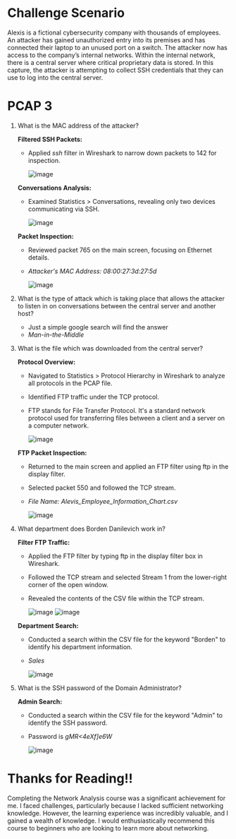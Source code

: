 # Challenge Scenario
Alexis is a fictional cybersecurity company with thousands of employees. An attacker has gained unauthorized entry into its premises and has connected their laptop to an unused port on a switch. The attacker now has access to the company’s internal networks. Within the internal network, there is a central server where critical proprietary data is stored. In this capture, the attacker is attempting to collect SSH credentials that they can use to log into the central server.
# PCAP 3
1. What is the MAC address of the attacker?

   **Filtered SSH Packets:**
   - Applied *ssh*  filter in Wireshark to narrow down packets to 142 for inspection.
     
     ![image](https://github.com/ZuanAce/SecurityBlueTeam_challenge/assets/147037911/2a0cbc11-be19-4ff5-96f9-79517f80a034)
   
   **Conversations Analysis:**
   - Examined Statistics > Conversations, revealing only two devices communicating via SSH.
     
     ![image](https://github.com/ZuanAce/SecurityBlueTeam_challenge/assets/147037911/3fb02e1d-2567-4014-9eb3-d06dd9efa409)
   
   **Packet Inspection:**
   - Reviewed packet 765 on the main screen, focusing on Ethernet details.
   - *Attacker's MAC Address: 08:00:27:3d:27:5d*
     
     ![image](https://github.com/ZuanAce/SecurityBlueTeam_challenge/assets/147037911/f436695b-2c3e-45ac-91d9-b95ac2139018)

2. What is the type of attack which is taking place that allows the attacker to listen in on conversations between the central server and another host?

   - Just a simple google search will find the answer
   - *Man-in-the-Middle*
     
3. What is the file which was downloaded from the central server?

   **Protocol Overview:**
   - Navigated to Statistics > Protocol Hierarchy in Wireshark to analyze all protocols in the PCAP file.
   - Identified FTP traffic under the TCP protocol.
   - FTP stands for File Transfer Protocol. It's a standard network protocol used for transferring files between a client and a server on a computer network.
     
     ![image](https://github.com/ZuanAce/SecurityBlueTeam_challenge/assets/147037911/bf9f1f5c-20eb-48de-90a4-38f7418eeaa5)
   
   **FTP Packet Inspection:**
   - Returned to the main screen and applied an FTP filter using ftp in the display filter.
   - Selected packet 550 and followed the TCP stream.
   - *File Name: Alevis_Employee_Information_Chart.csv*
     
     ![image](https://github.com/ZuanAce/SecurityBlueTeam_challenge/assets/147037911/c98c92e4-22e4-4454-a140-9383dafd4442)

4. What department does Borden Danilevich work in?

   **Filter FTP Traffic:**
   - Applied the FTP filter by typing ftp in the display filter box in Wireshark.
   - Followed the TCP stream and selected Stream 1 from the lower-right corner of the open window.
   - Revealed the contents of the CSV file within the TCP stream.
     
     ![image](https://github.com/ZuanAce/SecurityBlueTeam_challenge/assets/147037911/6d8cb22d-32db-4585-8674-3d2d1f15583d)
     ![image](https://github.com/ZuanAce/SecurityBlueTeam_challenge/assets/147037911/77d0a92a-2dd9-4ec9-8b9c-ba613d51ca3a)
   
   **Department Search:**
   - Conducted a search within the CSV file for the keyword "Borden" to identify his department information.
   - *Sales*
     
     ![image](https://github.com/ZuanAce/SecurityBlueTeam_challenge/assets/147037911/56cd6cf7-422c-486b-a134-0415ccfec64f)

6. What is the SSH password of the Domain Administrator?

   **Admin Search:**
   - Conducted a search within the CSV file for the keyword "Admin" to identify the SSH password.
   - Password is *gMR<4eXf]e6W*
     
     ![image](https://github.com/ZuanAce/SecurityBlueTeam_challenge/assets/147037911/3238dca4-f89f-4abd-acb6-7f67d85e4315)

# Thanks for Reading!!
Completing the Network Analysis course was a significant achievement for me. I faced challenges, particularly because I lacked sufficient networking knowledge. However, the learning experience was incredibly valuable, and I gained a wealth of knowledge. I would enthusiastically recommend this course to beginners who are looking to learn more about networking.
